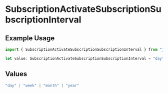 # SubscriptionActivateSubscriptionSubscriptionInterval

## Example Usage

```typescript
import { SubscriptionActivateSubscriptionSubscriptionInterval } from "jani-payments/models/operations";

let value: SubscriptionActivateSubscriptionSubscriptionInterval = "day";
```

## Values

```typescript
"day" | "week" | "month" | "year"
```